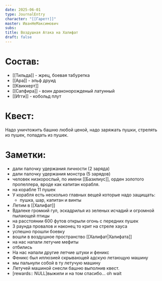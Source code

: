 ```yaml
---
date: 2025-06-01
type: JournalEntry
character: "[[Гаретт]]"
master: ИванНеМаксимович
subs: 
title: Воздушная Атака на Халифат
draft: false
---
```

# Состав:
- [[Тильда]] - жрец, боевая табуретка
- [[Ара]] - эльф друид
- [[Квиккерт]]
- [[Сапфира]] - воин драконорожденый латунный
- [[Игги]] - кобольд плут
# Квест:
Надо уничтожить башню любой ценой, надо заряжать пушки, стрелять из пушек, попадать из пушек.
# Заметки:
- дали палочку удержания личности (2 заряда)
- дали палочку удержания монстра (5 зарядов)
- человек низкорослый, по имени [[Базилиус]], орден золотого пропеллера, вроде как капитан корабля.
- на корабле 11 пушек
- У корабля есть несколько главных вещей которые надо защищать:
	- пушка, шар, капитан и винты
- Летим в [[Халифат]]
- Вдалеке громкий гул, эскадрилья из зеленых исчадий и огромной пылающей птицы
-  на расстоянии 600 футов открыли огонь с передних пушек
- 3 раунда провалов и наконец то крит на стреле хауса
- успешно прошли боевку
- вошли в воздушное пространство [[Халифат|Халифата]]
- на нас напали летучие мефиты
- отбились
- На нас напали другие летчие штуки и феникс
- Феникс был иллюзией скрывающей адскую летающую машину
- мы пальнули собой в ту летучую машину
- Летучей машиной снесли башню выполнив квест.
- [rewards:: NULL]выжили и на том спасибо... oh wait

<script src="https://vk.com/js/api/openapi.js?169" type="text/javascript"></script>
<script type="text/javascript">
      VK.init({
        apiId: DUMMY_API_ID,
        onlyWidgets: true
      });
</script>
<div id="vk_comments"></div>

<script type="text/javascript">
  VK.Widgets.Comments('vk_comments');
</script>
